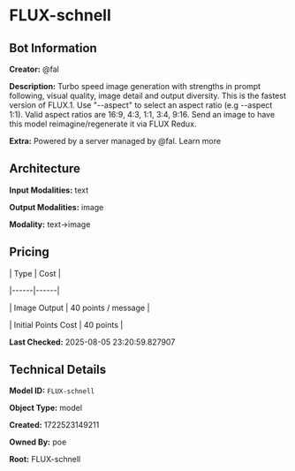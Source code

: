 # FLUX-schnell

## Bot Information

**Creator:** @fal

**Description:** Turbo speed image generation with strengths in prompt following, visual quality, image detail and output diversity. This is the fastest version of FLUX.1. Use "--aspect" to select an aspect ratio (e.g --aspect 1:1). Valid aspect ratios are 16:9, 4:3, 1:1, 3:4, 9:16. Send an image to have this model reimagine/regenerate it via FLUX Redux.

**Extra:** Powered by a server managed by @fal. Learn more


## Architecture

**Input Modalities:** text

**Output Modalities:** image

**Modality:** text->image


## Pricing

| Type | Cost |

|------|------|

| Image Output | 40 points / message |

| Initial Points Cost | 40 points |


**Last Checked:** 2025-08-05 23:20:59.827907


## Technical Details

**Model ID:** `FLUX-schnell`

**Object Type:** model

**Created:** 1722523149211

**Owned By:** poe

**Root:** FLUX-schnell
